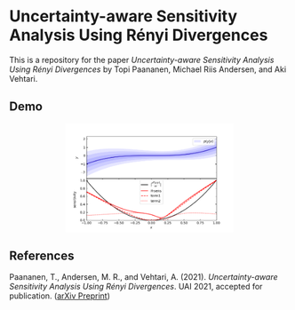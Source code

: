 # Uncertainty-aware Sensitivity Analysis Using Rényi Divergences

This is a repository for the paper *Uncertainty-aware Sensitivity Analysis Using Rényi Divergences* by Topi Paananen, Michael Riis Andersen, and Aki Vehtari.

## Demo

<img src="figures/README-plot-1.png" width="60%" style="display: block; margin: auto;" />

## References

Paananen, T., Andersen, M. R., and Vehtari, A. (2021). *Uncertainty-aware Sensitivity Analysis Using Rényi Divergences*. UAI 2021, accepted for publication. ([arXiv Preprint](https://arxiv.org/abs/1910.07942))
